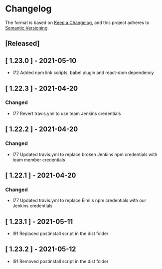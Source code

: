 # Changelog

The format is based on [Keep a Changelog](https://keepachangelog.com/en/1.0.0/),
and this project adheres to [Semantic Versioning](https://semver.org/spec/v2.0.0.html).

## [Released]

## [ 1.23.0 ] - 2021-05-10
- I72 Added npm link scripts, babel plugin and react-dom dependency

## [ 1.22.3 ] - 2021-04-20
### Changed
- I77 Revert travis.yml to use team Jenkins credentials

## [ 1.22.2 ] - 2021-04-20
### Changed
- I77 Updated travis.yml to replace broken Jenkins npm credentials with team member credentials

## [ 1.22.1 ] - 2021-04-20
### Changed
- I77 Updated travis.yml to replace Eimi's npm credentials with our Jenkins credentials

## [ 1.23.1 ] - 2021-05-11
- I91 Replaced postinstall script in the dist folder

## [ 1.23.2 ] - 2021-05-12
- I91 Removed postinstall script in the dist folder